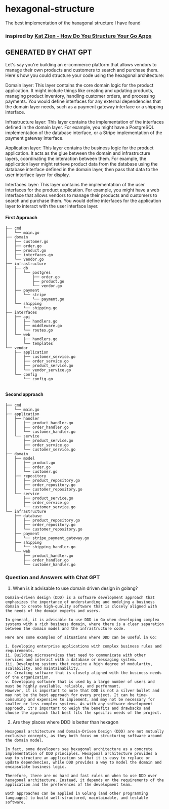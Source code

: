 # hexagonal-structure
The best implementation of the haxagonal structure I have found

### inspired by [Kat Zien - How Do You Structure Your Go Apps](https://www.youtube.com/watch?v=oL6JBUk6tj0&ab_channel=GopherAcademy)

## GENERATED BY CHAT GPT


Let's say you're building an e-commerce platform that allows vendors to manage their own products and customers to search and purchase them. Here's how you could structure your code using the hexagonal architecture:

Domain layer: This layer contains the core domain logic for the product application. It might include things like creating and updating products, managing product inventory, handling customer orders, and processing payments. You would define interfaces for any external dependencies that the domain layer needs, such as a payment gateway interface or a shipping interface.

Infrastructure layer: This layer contains the implementation of the interfaces defined in the domain layer. For example, you might have a PostgreSQL implementation of the database interface, or a Stripe implementation of the payment gateway interface.

Application layer: This layer contains the business logic for the product application. It acts as the glue between the domain and infrastructure layers, coordinating the interaction between them. For example, the application layer might retrieve product data from the database using the database interface defined in the domain layer, then pass that data to the user interface layer for display.

Interfaces layer: This layer contains the implementation of the user interfaces for the product application. For example, you might have a web interface that allows vendors to manage their products and customers to search and purchase them. You would define interfaces for the application layer to interact with the user interface layer.



#### First Approach
```
├── cmd
│   └── main.go
├── domain
│   ├── customer.go
│   ├── order.go
│   ├── product.go
│   ├── interfaces.go
│   └── vendor.go
├── infrastructure
│   ├── db
│   │   └── postgres
│   │       ├── order.go
│   │       ├── product.go
│   │       └── vendor.go
│   ├── payment
│   │   └── stripe
│   │       └── payment.go
│   └── shipping
│       └── shipping.go
├── interfaces
│   ├── api
│   │   ├── handlers.go
│   │   ├── middleware.go
│   │   └── routes.go
│   └── web
│       ├── handlers.go
│       └── templates
└── vendor
    ├── application
    │   ├── customer_service.go
    │   ├── order_service.go
    │   ├── product_service.go
    │   └── vendor_service.go
    └── config
        └── config.go


```


#### Second approach

```
├── cmd
│   └── main.go
├── application
│   ├── handler
│   │   ├── product_handler.go
│   │   ├── order_handler.go
│   │   └── customer_handler.go
│   └── service
│       ├── product_service.go
│       ├── order_service.go
│       └── customer_service.go
├── domain
│   ├── model
│   │   ├── product.go
│   │   ├── order.go
│   │   └── customer.go
│   ├── repository
│   │   ├── product_repository.go
│   │   ├── order_repository.go
│   │   └── customer_repository.go
│   └── service
│       ├── product_service.go
│       ├── order_service.go
│       └── customer_service.go
└── infrastructure
    ├── database
    │   ├── product_repository.go
    │   ├── order_repository.go
    │   └── customer_repository.go
    ├── payment
    │   └── stripe_payment_gateway.go
    ├── shipping
    │   └── shipping_handler.go
    └── web
        ├── product_handler.go
        ├── order_handler.go
        └── customer_handler.go
```

### Question and Answers with Chat GPT

1. When is it advisable to use domain driven design in golang?

```
Domain-driven design (DDD) is a software development approach that emphasizes the importance of understanding and modeling a business domain to create high-quality software that is closely aligned with the needs of the domain experts and users.

In general, it is advisable to use DDD in Go when developing complex systems with a rich business domain, where there is a clear separation between the domain model and the infrastructure code.

Here are some examples of situations where DDD can be useful in Go:

i. Developing enterprise applications with complex business rules and requirements.
ii. Building microservices that need to communicate with other services and interact with a database or messaging system.
iii. Developing systems that require a high degree of modularity, scalability, and maintainability.
iv. Creating software that is closely aligned with the business needs of the organization.
v. Developing software that is used by a large number of users and must be highly available, reliable, and performant.
However, it is important to note that DDD is not a silver bullet and may not be the best approach for every project. It can be time-consuming and expensive to implement, and may not be necessary for smaller or less complex systems. As with any software development approach, it's important to weigh the benefits and drawbacks and choose the approach that best fits the specific needs of the project.
```

2. Are they places where DDD is better than hexagon

```
Hexagonal architecture and Domain-Driven Design (DDD) are not mutually exclusive concepts, as they both focus on structuring software around the domain model.

In fact, some developers see hexagonal architecture as a concrete implementation of DDD principles. Hexagonal architecture provides a way to structure an application so that it is easy to replace or update dependencies, while DDD provides a way to model the domain and encapsulate business logic.

Therefore, there are no hard and fast rules on when to use DDD over hexagonal architecture. Instead, it depends on the requirements of the application and the preferences of the development team.

Both approaches can be applied in Golang (and other programming languages) to build well-structured, maintainable, and testable software.
```
